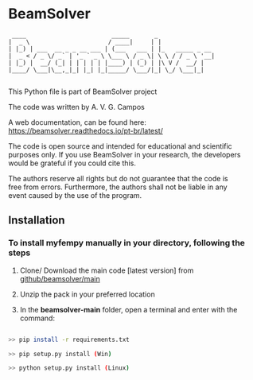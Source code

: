 # BeamSolver

```
 ____                        _____       _                
|  _ \                      / ____|     | |               
| |_) | ___  __ _ _ __ ___ | (___   ___ | |_   _____ _ __ 
|  _ < / _ \/ _` | '_ ` _ \ \___ \ / _ \| \ \ / / _ \ '__|
| |_) |  __/ (_| | | | | | |____) | (_) | |\ V /  __/ |   
|____/ \___|\__,_|_| |_| |_|_____/ \___/|_| \_/ \___|_|   
                                                                                    
```

This Python file is part of BeamSolver project                             
                                                                  
The code was written by A. V. G. Campos                                  
                                                                        
A web documentation, can be found here:                                                      
https://beamsolver.readthedocs.io/pt-br/latest/                                
                                                                        
The code is open source and intended for educational and scientific     
purposes only. If you use BeamSolver in your research, the developers      
would be grateful if you could cite this.                               
                                                                          
The authors reserve all rights but do not guarantee that the code is    
free from errors. Furthermore, the authors shall not be liable in any   
event caused by the use of the program.                                



## Installation

### To install myfempy manually in your directory, following the steps

1. Clone/ Download the main code [latest version] from [github/beamsolver/main](https://github.com/avgcampos/BeamSolver/releases)

2. Unzip the pack in your preferred location

3. In the **beamsolver-main** folder, open a terminal and enter with the command:

```bash

>> pip install -r requirements.txt

>> pip setup.py install (Win)

>> python setup.py install (Linux)

```
